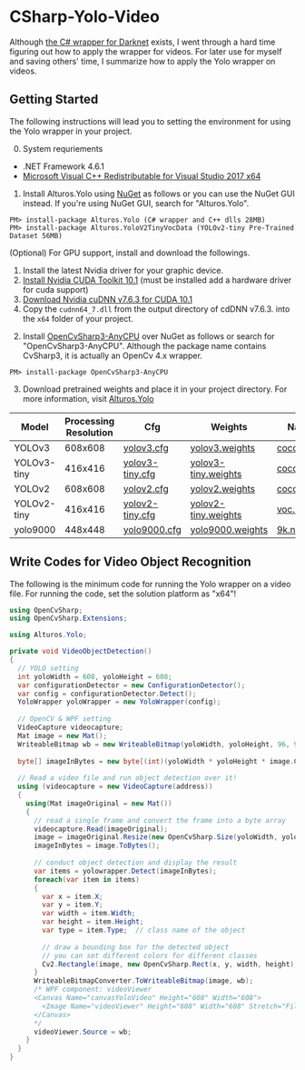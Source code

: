 # CSharp-Yolo-Video
Although [the C# wrapper for Darknet](https://github.com/AlturosDestinations/Alturos.Yolo) exists, I went through a hard time figuring out how to apply the wrapper for videos. For later use for myself and saving others' time, I summarize how to apply the Yolo wrapper on videos.

## Getting Started
The following instructions will lead you to setting the environment for using the Yolo wrapper in your project.

0. System requriements
- .NET Framework 4.6.1
- [Microsoft Visual C++ Redistributable for Visual Studio 2017 x64](https://aka.ms/vs/16/release/vc_redist.x64.exe)

1. Install Alturos.Yolo using [NuGet](https://www.nuget.org/packages/Alturos.Yolo) as follows or you can use the NuGet GUI instead. If you're using NuGet GUI, search for "Alturos.Yolo".
```
PM> install-package Alturos.Yolo (C# wrapper and C++ dlls 28MB)
PM> install-package Alturos.YoloV2TinyVocData (YOLOv2-tiny Pre-Trained Dataset 56MB)
```

(Optional) For GPU support, install and download the followings.
1) Install the latest Nvidia driver for your graphic device.
2) [Install Nvidia CUDA Toolkit 10.1](https://developer.nvidia.com/cuda-downloads) (must be installed add a hardware driver for cuda support)
3) [Download Nvidia cuDNN v7.6.3 for CUDA 10.1](https://developer.nvidia.com/rdp/cudnn-download)
4) Copy the `cudnn64_7.dll` from the output directory of cdDNN v7.6.3. into the `x64` folder of your project.

2. Install [OpenCvSharp3-AnyCPU](https://github.com/shimat/opencvsharp) over NuGet as follows or search for "OpenCvSharp3-AnyCPU". Although the package name contains CvSharp3, it is actually an OpenCv 4.x wrapper.
```
PM> install-package OpenCvSharp3-AnyCPU
```

3. Download pretrained weights and place it in your project directory. For more information, visit [Alturos.Yolo](https://github.com/AlturosDestinations/Alturos.Yolo/blob/master/README.md#pre-trained-dataset)

Model | Processing Resolution | Cfg | Weights | Names |
--- | --- | --- | --- | --- |
YOLOv3 | 608x608 | [yolov3.cfg](https://raw.githubusercontent.com/AlexeyAB/darknet/master/cfg/yolov3.cfg) | [yolov3.weights](https://pjreddie.com/media/files/yolov3.weights) | [coco.names](https://raw.githubusercontent.com/AlexeyAB/darknet/master/cfg/coco.names) |
YOLOv3-tiny | 416x416 | [yolov3-tiny.cfg](https://raw.githubusercontent.com/AlexeyAB/darknet/master/cfg/yolov3-tiny.cfg) | [yolov3-tiny.weights](https://pjreddie.com/media/files/yolov3-tiny.weights) | [coco.names](https://raw.githubusercontent.com/AlexeyAB/darknet/master/cfg/coco.names) |
YOLOv2 | 608x608 | [yolov2.cfg](https://raw.githubusercontent.com/AlexeyAB/darknet/master/cfg/yolov2.cfg) | [yolov2.weights](https://pjreddie.com/media/files/yolov2.weights) | [coco.names](https://raw.githubusercontent.com/AlexeyAB/darknet/master/cfg/coco.names) |
YOLOv2-tiny | 416x416 | [yolov2-tiny.cfg](https://raw.githubusercontent.com/AlexeyAB/darknet/master/cfg/yolov2-tiny.cfg) | [yolov2-tiny.weights](https://pjreddie.com/media/files/yolov2-tiny.weights) | [voc.names](https://raw.githubusercontent.com/pjreddie/darknet/master/data/voc.names) |
yolo9000 | 448x448 | [yolo9000.cfg](https://raw.githubusercontent.com/AlexeyAB/darknet/master/cfg/yolo9000.cfg) | [yolo9000.weights](https://github.com/philipperemy/yolo-9000/tree/master/yolo9000-weights) | [9k.names](https://raw.githubusercontent.com/AlexeyAB/darknet/master/cfg/9k.names) |

## Write Codes for Video Object Recognition
The following is the minimum code for running the Yolo wrapper on a video file. For running the code, set the solution platform as "x64"!
```cs
using OpenCvSharp;
using OpenCvSharp.Extensions;

using Alturos.Yolo;

private void VideoObjectDetection()
{
  // YOLO setting
  int yoloWidth = 608, yoloHeight = 608;
  var configurationDetector = new ConfigurationDetector();
  var config = configurationDetector.Detect();
  YoloWrapper yoloWrapper = new YoloWrapper(config);
  
  // OpenCV & WPF setting
  VideoCapture videocapture;
  Mat image = new Mat();
  WriteableBitmap wb = new WriteableBitmap(yoloWidth, yoloHeight, 96, 96, PixelFormats.Bgr24, null);
  
  byte[] imageInBytes = new byte[(int)(yoloWidth * yoloHeight * image.Channels())];
  
  // Read a video file and run object detection over it!
  using (videocapture = new VideoCapture(address))
  {
    using(Mat imageOriginal = new Mat())
    {
      // read a single frame and convert the frame into a byte array
      videocapture.Read(imageOriginal);
      image = imageOriginal.Resize(new OpenCvSharp.Size(yoloWidth, yoloHeight));
      imageInBytes = image.ToBytes();
      
      // conduct object detection and display the result
      var items = yolowrapper.Detect(imageInBytes);
      foreach(var item in items)
      {
        var x = item.X;
        var y = item.Y;
        var width = item.Width;
        var height = item.Height;
        var type = item.Type;  // class name of the object
        
        // draw a bounding box for the detected object
        // you can set different colors for different classes
        Cv2.Rectangle(image, new OpenCvSharp.Rect(x, y, width, height), Scalar.Green, 3);
      }
      WriteableBitmapConverter.ToWriteableBitmap(image, wb);
      /* WPF component: videoViewer
      <Canvas Name="canvasYoloVideo" Height="608" Width="608">
        <Image Name="videoViewer" Height="608" Width="608" Stretch="Fill" />
      </Canvas>
      */
      videoViewer.Source = wb;
    }
  }
}
```
